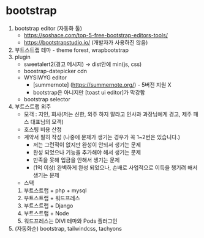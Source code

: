 # bootstrap
1. bootstrap editor (자동화 툴)
     * https://soshace.com/top-5-free-bootstrap-editors-tools/
     * https://bootstrapstudio.io/ (개발자가 사용하진 않음)
2. 부트스트랩 테마 - theme forest, wrapbootstrap
3. plugin
     * sweetalert2(경고 메시지) -> dist안에 min(js, css)
     * boostrap-datepicker cdn
      * WYSIWYG editor
         * [summernote] (https://summernote.org/) - 5버전 지원 X
         * bootstrap은 아니지만 [toast ui editor]가 막강함
     * bootstrap selector
4. 부트스트랩 외주
    *  모객 : 지인, 회사(저는 신한, 외주 하지 말라고 인사과 과장님에게 경고, 제주 패스 대표님의 모객)
     * 호스팅 비용 산정
    * 계약서 필히 작성 (나중에 문제가 생기는 경우가 꼭 1~2번은 있습니다.)
       - 저는 그런적이 없지만 완성이 안되서 생기는 문제
       - 완성 되었으나 기능을 추가해야 해서 생기는 문제
       - 만족을 못해 입금을 안해서 생기는 문제
       - (1억 이상) 완벽하게 완성 되었으나, 손배로 사업적으로 이득을 챙기려 해서 생기는 문제
     * 스택
      1. 부트스트랩 + php + mysql
      2. 부트스트랩 + 워드프레스
      3. 부트스트랩 + Django
      4. 부트스트랩 + Node
      5. 워드프레스는 DIVI 테마와 Pods 플러그인
5. (자동화순) bootstrap, tailwindcss, tachyons